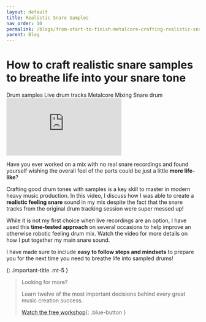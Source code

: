 ```yaml
---
layout: default
title: Realistic Snare Samples
nav_order: 10
permalink: /blogs/from-start-to-finish-metalcore-crafting-realistic-snare-samples
parent: Blog
---
```


# How to craft realistic snare samples to breathe life into your snare tone

<div class="tags-container">
  <span class="label label-blue">Drum samples</span>
  <span class="label label-blue">Live drum tracks</span>
  <span class="label label-blue">Metalcore</span>
  <span class="label label-blue">Mixing</span>
  <span class="label label-blue">Snare drum</span>
</div>

<div class="video-container">
  <iframe src="https://www.youtube-nocookie.com/embed/Mkw4bey06_k?rel=0" title="YouTube video player" frameborder="0" allow="accelerometer; autoplay; clipboard-write; encrypted-media; gyroscope; picture-in-picture" allowfullscreen></iframe>
</div>

Have you ever worked on a mix with no real snare recordings and found yourself wishing the overall feel of the parts could be just a little **more life-like**?

Crafting good drum tones with samples is a key skill to master in modern heavy music production. In this video, I discuss how I was able to create a **realistic feeling snare** sound in my mix despite the fact that the snare tracks from the original drum tracking session were super messed up!

While it is not my first choice when live recordings are an option, I have used this **time-tested approach** on several occasions to help improve an otherwise robotic feeling drum mix. Watch the video for more details on how I put together my main snare sound.

I have made sure to include **easy to follow steps and mindsets** to prepare you for the next time you need to breathe life into sampled drums!

{: .important-title .mt-5 }
> Looking for more?
>
> Learn twelve of the most important decisions behind every great music creation success.
>
> [Watch the free workshop](/workshop){: .blue-button }
